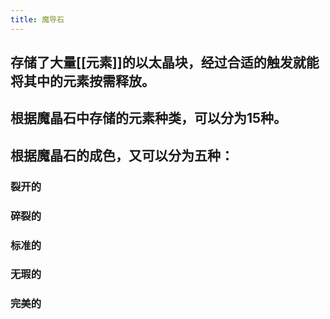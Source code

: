 ```yaml
---
title: 魔导石
---
```


## 存储了大量[[元素]]的以太晶块，经过合适的触发就能将其中的元素按需释放。
## 根据魔晶石中存储的元素种类，可以分为15种。
## 根据魔晶石的成色，又可以分为五种：
### 裂开的
### 碎裂的
### 标准的
### 无瑕的
### 完美的
